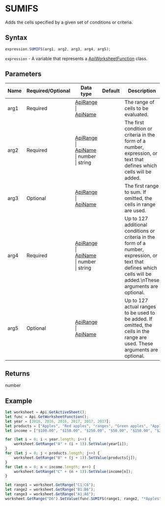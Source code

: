 # SUMIFS

Adds the cells specified by a given set of conditions or criteria.

## Syntax

```javascript
expression.SUMIFS(arg1, arg2, arg3, arg4, arg5);
```

`expression` - A variable that represents a [ApiWorksheetFunction](../ApiWorksheetFunction.md) class.

## Parameters

| **Name** | **Required/Optional** | **Data type** | **Default** | **Description** |
| ------------- | ------------- | ------------- | ------------- | ------------- |
| arg1 | Required | [ApiRange](../../ApiRange/ApiRange.md) \| [ApiName](../../ApiName/ApiName.md) |  | The range of cells to be evaluated. |
| arg2 | Required | [ApiRange](../../ApiRange/ApiRange.md) \| [ApiName](../../ApiName/ApiName.md) \| number \| string |  | The first condition or criteria in the form of a number, expression, or text that defines which cells will be added. |
| arg3 | Optional | [ApiRange](../../ApiRange/ApiRange.md) \| [ApiName](../../ApiName/ApiName.md) |  | The first range to sum. If omitted, the cells in range are used. |
| arg4 | Required | [ApiRange](../../ApiRange/ApiRange.md) \| [ApiName](../../ApiName/ApiName.md) \| number \| string |  | Up to 127 additional conditions or criteria in the form of a number, expression, or text that defines which cells will be added.\nThese arguments are optional. |
| arg5 | Optional | [ApiRange](../../ApiRange/ApiRange.md) \| [ApiName](../../ApiName/ApiName.md) |  | Up to 127 actual ranges to be used to be added. If omitted, the cells in the range are used. These arguments are optional. |

## Returns

number

## Example



```javascript editor-xlsx
let worksheet = Api.GetActiveSheet();
let func = Api.GetWorksheetFunction();
let year = [2016, 2016, 2016, 2017, 2017, 2017];
let products = ["Apples", "Red apples", "ranges", "Green apples", "Apples", "Bananas"];
let income = ["$100.00", "$150.00", "$250.00", "$50.00", "$150.00", "$200.00"];

for (let i = 0; i < year.length; i++) {
    worksheet.GetRange("A" + (i + 1)).SetValue(year[i]);
}
for (let j = 0; j < products.length; j++) {
    worksheet.GetRange("B" + (j + 1)).SetValue(products[j]);
}
for (let n = 0; n < income.length; n++) {
    worksheet.GetRange("C" + (n + 1)).SetValue(income[n]);
}

let range1 = worksheet.GetRange("C1:C6");
let range2 = worksheet.GetRange("B1:B6");
let range3 = worksheet.GetRange("A1:A6");
worksheet.GetRange("D6").SetValue(func.SUMIFS(range1, range2, "*Apples", range3, 2016));
```
